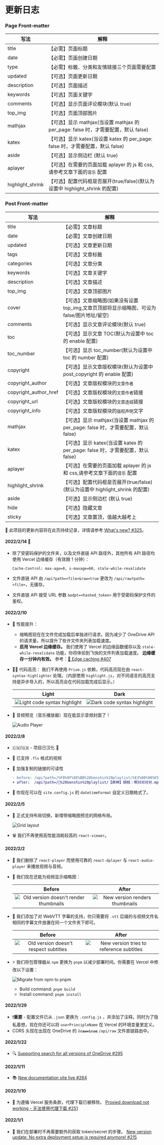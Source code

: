 # 更新日志

### Page Front-matter

| 写法 | 解释 |
| --- | --- |
| title | 【必需】页面标题 |
| date | 【必需】页面创建日期 |
| type | 【必需】标籤、分类和友情链接三个页面需要配置 |
| updated | 【可选】页面更新日期 |
| description | 【可选】页面描述 |
| keywords | 【可选】页面关键字 |
| comments | 【可选】显示页面评论模块(默认 true) |
| top_img | 【可选】页面顶部图片 |
| mathjax | 【可选】显示 mathjax(当设置 mathjax 的 per_page: false 时，才需要配置，默认 false) |
| katex | 【可选】显示 katex(当设置 katex 的 per_page: false 时，才需要配置，默认 false) |
| aside | 【可选】显示侧边栏 (默认 true) |
| aplayer | 【可选】在需要的页面加载 aplayer 的 js 和 css,请参考文章下面的`音乐` 配置 |
| highlight_shrink | 【可选】配置代码框是否展开(true/false)(默认为设置中 highlight_shrink 的配置) |

### Post Front-matter

| 写法 | 解释 |
| --- | --- |
| title | 【必需】文章标题 |
| date | 【必需】文章创建日期 |
| updated | 【可选】文章更新日期 |
| tags | 【可选】文章标籤 |
| categories | 【可选】文章分类 |
| keywords | 【可选】文章关键字 |
| description | 【可选】文章描述 |
| top_img | 【可选】文章顶部图片 |
| cover | 【可选】文章缩略图(如果没有设置 top_img,文章页顶部将显示缩略图，可设为 false/图片地址/留空) |
| comments | 【可选】显示文章评论模块(默认 true) |
| toc | 【可选】显示文章 TOC(默认为设置中 toc 的 enable 配置) |
| toc_number | 【可选】显示 toc_number(默认为设置中 toc 的 number 配置) |
| copyright | 【可选】显示文章版权模块(默认为设置中 post_copyright 的 enable 配置) |
| copyright_author | 【可选】文章版权模块的`文章作者` |
| copyright_author_href | 【可选】文章版权模块的`文章作者`链接 |
| copyright_url | 【可选】文章版权模块的`文章连结`链接 |
| copyright_info | 【可选】文章版权模块的`版权声明`文字 |
| mathjax | 【可选】显示 mathjax(当设置 mathjax 的 per_page: false 时，才需要配置，默认 false) |
| katex | 【可选】显示 katex(当设置 katex 的 per_page: false 时，才需要配置，默认 false) |
| aplayer | 【可选】在需要的页面加载 aplayer 的 js 和 css,请参考文章下面的`音乐` 配置 |
| highlight_shrink | 【可选】配置代码框是否展开(true/false)(默认为设置中 highlight_shrink 的配置) |
| aside | 【可选】显示侧边栏 (默认 true) |
| hide | 【可选】隐藏文章 |
| sticky | 【可选】文章置顶，值越大越考上 |

🎉 此项目的更新内容将在此页持续记录，详情请参考 [What's new? #325](https://github.com/spencerwooo/onedrive-vercel-index/discussions/325)。

#### 2022/2/14 💞

- 除了受密码保护的文件夹，以及文件直链 API 路径外，其他所有 API 路径均使用 Vercel 边缘缓存（有效期 1 分钟）：

  ```
  Cache-Control: max-age=0, s-maxage=60, stale-while-revalidate
  ```

- 文件直链 API 由 `/api?path=<file>&raw=true` 更改为 `/api/raw?path=<file>`，无缓存。
- 文件直链 API 接受 URL 参数 `&odpt=<hashed_token>` 用于受密码保护文件的鉴权。

#### 2022/2/10

- 🚀 性能提升：
  - 缩略图现在在文件完成加载后单独进行请求。因为减少了 OneDrive API 的请求量，所以提升了些许文件夹列表加载速度。
  - **启用 Vercel 边缘缓存。** 我们使用了 Vercel 的边缘函数缓存以及 `stale-while-revalidate` 功能，你将体验到飞快的文件列表加载速度。 **边缘缓存一分钟内有效。** 参考：[🚀 Edge caching #407](https://github.com/spencerwooo/onedrive-vercel-index/discussions/407)
- 👨‍💻 代码高亮： 我们不再使用 `Prism.js` 依赖，代码高亮现在由 `react-syntax-highlighter` 处理。（内部使用 `highlight.js`，对不同语言的高亮支持是异步导入的，所以高亮会在代码加载完成后显示。）

  |                              Light                              |                             Dark                              |
  | :-------------------------------------------------------------: | :-----------------------------------------------------------: |
  | ![Light code syntax highlight](./_images/light-code-syntax.png) | ![Dark code syntax highlight](./_images/dark-code-syntax.png) |

- 🎸 音频预览（音乐播放器）现在能显示音频封面了！

  ![Audio Player](./_images/audio-player.png)

#### 2022/2/8

- 🇨🇳/🇬🇧 - 项目已汉化 🥱
- 🎥 已支持 `.flv` 格式的视频
- 🔗 加强复制的链接的可读性

  ```diff
  - before: /api?path=/%F0%9F%8E%BB%20Genshin%20playlist/%E3%80%90%E5%8E%9F%E7%A5%9E%E3%80%91%E8%83%A1%E6%A1%83%EF%BC%9A%E5%95%8A%E5%AF%B9%E5%AF%B9%E5%AF%B9%E5%AF%B9.mp4&raw=true
  + after:  /api?path=/🎻%20Genshin%20playlist/【原神】胡桃：啊对对对对.mp4&raw=true
  ```

- 📅 你现在可以在 `site.config.js` 的 `datetimeFormat` 自定义日期格式了。

#### 2022/2/5

- 💠 正式支持布局切换，新增带缩略图预览的网格布局。

  ![Grid layout](./_images/grid-layout-images.png)

- 🗑 我们不再使用高性能消耗较高的 `react-viewer`。

#### 2022/2/2

- 🎥 我们删除了 `react-player` 而使用可靠的 `react-dplayer` 与 `react-audio-player` 来播放视频与音频。
- 🎇 我们现在还能为视频显示缩略图：

  |                                  Before                                  |                                After                                |
  | :----------------------------------------------------------------------: | :-----------------------------------------------------------------: |
  | ![Old version doesn't render thumbnails](./_images/old-no-thumbnail.png) | ![New version renders thumbnails](./_images/new-with-thumbnail.png) |

- 💬 我们添加了对 WebVTT 字幕的支持，你只需要将 `.vtt` 后缀的与视频文件名相同的字幕文件放置在同一个文件夹下即可。

  |                                 Before                                  |                                    After                                     |
  | :---------------------------------------------------------------------: | :--------------------------------------------------------------------------: |
  | ![Old version doesn't respect subtitles](./_images/old-no-subtitle.png) | ![New version tries to reference subtitles](./_images/new-with-subtitle.png) |

- ⚡️ 我们将包管理器从 `npm` 更换为 `pnpm` 以减少部署时间。你需要在 Vercel 中修改以下设置：

  ![Migrate from npm to pnpm](./_images/pnpm-commands.png)

  - Build command: `pnpm build`
  - Install command: `pnpm install`

#### 2022/1/29

- ❗**重要** - 配置文件已从 `.json` 更换为 `.config.js` ，并添加了注释。同时为了隐私着想，现在你还可以将 `userPrincipleName` 在 Vercel 的环境变量里定义。
- CORS 头现在出现在 OneDrive 的 ~~`?raw=true`~~ `/api/raw` 文件直链路由中。

#### 2022/1/22

- 🔍 [Supporting search for all versions of OneDrive #295](https://github.com/spencerwooo/onedrive-vercel-index/discussions/295)

#### 2022/1/11

- 📚 [New documentation site live #264](https://github.com/spencerwooo/onedrive-vercel-index/discussions/264)

#### 2022/1/10

- 🚫 为遵循 Vercel 服务条款，代理下载已被移除。 [Proxied download not working - 无法使用代理下载 #251](https://github.com/spencerwooo/onedrive-vercel-index/discussions/251)

#### 2022/1/1

- 🚀 我们在部署时不再需要额外的获取 token/secret 的步骤。 [New version update: No extra deployment setup is required anymore! #215](https://github.com/spencerwooo/onedrive-vercel-index/discussions/215)
